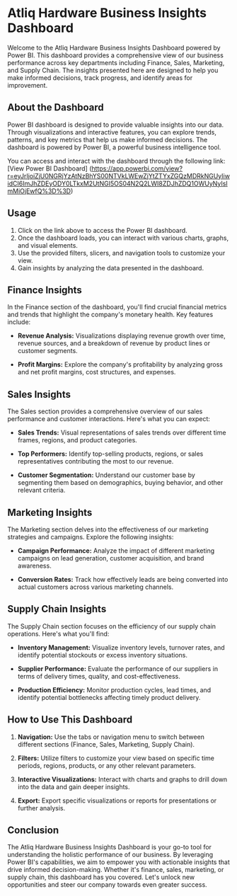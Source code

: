 # Atliq Hardware Business Insights Dashboard

Welcome to the Atliq Hardware Business Insights Dashboard powered by Power BI. This dashboard provides a comprehensive view of our business performance across key departments including Finance, Sales, Marketing, and Supply Chain. The insights presented here are designed to help you make informed decisions, track progress, and identify areas for improvement. 

## About the Dashboard

Power BI dashboard is designed to provide valuable insights into our data. Through visualizations and interactive features, you can explore trends, patterns, and key metrics that help us make informed decisions. The dashboard is powered by Power BI, a powerful business intelligence tool.

You can access and interact with the dashboard through the following link:
[View Power BI Dashboard]
(https://app.powerbi.com/view?r=eyJrIjoiZjU0NGRjYzAtNzBhYS00NTVkLWEwZjYtZTYxZGQzMDRkNGUyIiwidCI6ImJhZDEyODY0LTkxM2UtNGI5OS04N2Q2LWI8ZDJhZDQ1OWUyNyIsImMiOjEwfQ%3D%3D)

## Usage

1. Click on the link above to access the Power BI dashboard.
2. Once the dashboard loads, you can interact with various charts, graphs, and visual elements.
3. Use the provided filters, slicers, and navigation tools to customize your view.
4. Gain insights by analyzing the data presented in the dashboard.

## Finance Insights

In the Finance section of the dashboard, you'll find crucial financial metrics and trends that highlight the company's monetary health. Key features include:

- **Revenue Analysis:** Visualizations displaying revenue growth over time, revenue sources, and a breakdown of revenue by product lines or customer segments.
  
- **Profit Margins:** Explore the company's profitability by analyzing gross and net profit margins, cost structures, and expenses.
  
## Sales Insights

The Sales section provides a comprehensive overview of our sales performance and customer interactions. Here's what you can expect:

- **Sales Trends:** Visual representations of sales trends over different time frames, regions, and product categories.
  
- **Top Performers:** Identify top-selling products, regions, or sales representatives contributing the most to our revenue.
  
- **Customer Segmentation:** Understand our customer base by segmenting them based on demographics, buying behavior, and other relevant criteria.
  
## Marketing Insights

The Marketing section delves into the effectiveness of our marketing strategies and campaigns. Explore the following insights:

- **Campaign Performance:** Analyze the impact of different marketing campaigns on lead generation, customer acquisition, and brand awareness.
  
- **Conversion Rates:** Track how effectively leads are being converted into actual customers across various marketing channels.
    
## Supply Chain Insights

The Supply Chain section focuses on the efficiency of our supply chain operations. Here's what you'll find:

- **Inventory Management:** Visualize inventory levels, turnover rates, and identify potential stockouts or excess inventory situations.
  
- **Supplier Performance:** Evaluate the performance of our suppliers in terms of delivery times, quality, and cost-effectiveness.
  
- **Production Efficiency:** Monitor production cycles, lead times, and identify potential bottlenecks affecting timely product delivery.
  
## How to Use This Dashboard

1. **Navigation:** Use the tabs or navigation menu to switch between different sections (Finance, Sales, Marketing, Supply Chain).
   
2. **Filters:** Utilize filters to customize your view based on specific time periods, regions, products, or any other relevant parameters.
   
3. **Interactive Visualizations:** Interact with charts and graphs to drill down into the data and gain deeper insights.
   
4. **Export:** Export specific visualizations or reports for presentations or further analysis.
   

## Conclusion

The Atliq Hardware Business Insights Dashboard is your go-to tool for understanding the holistic performance of our business. By leveraging Power BI's capabilities, we aim to empower you with actionable insights that drive informed decision-making. Whether it's finance, sales, marketing, or supply chain, this dashboard has you covered. Let's unlock new opportunities and steer our company towards even greater success.



